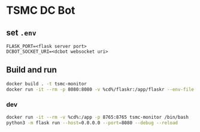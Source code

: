 # TSMC DC Bot

## set `.env`

```
FLASK_PORT=<flask server port>
DCBOT_SOCKET_URI=<dcbot websocket uri>
```

## Build and run

```bash
docker build . -t tsmc-monitor
docker run -it --rm -p 8080:8080 -v %cd%/flaskr:/app/flaskr --env-file .env --network="host" tsmc-monitor
```

### dev

```bash
docker run -it --rm -v %cd%:/app -p 8765:8765 tsmc-monitor /bin/bash
python3 -m flask run --host=0.0.0.0 --port=8080 --debug --reload
```